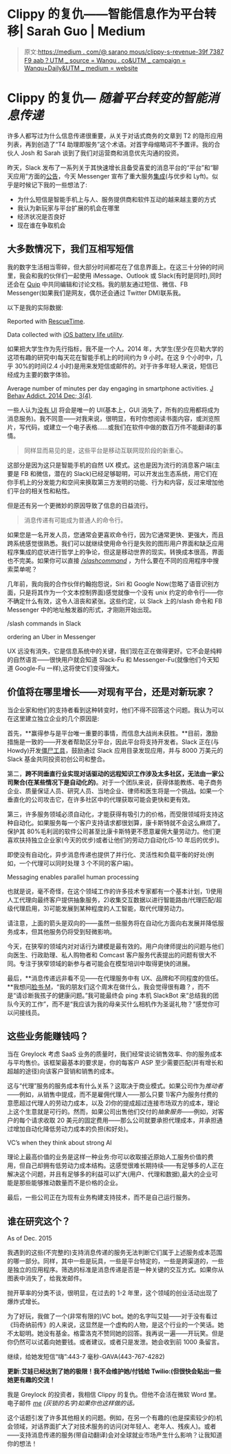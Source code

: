 # Clippy 的复仇——智能信息作为平台转移| Sarah Guo | Medium

> 原文:[https://medium . com/@ sarano mous/clippy-s-revenue-39f 7387 F9 aab？UTM _ source = Wanqu . co&UTM _ campaign = Wanqu+Daily&UTM _ medium = website](https://medium.com/@saranormous/clippy-s-revenge-39f7387f9aab?utm_source=wanqu.co&utm_campaign=Wanqu+Daily&utm_medium=website)



# Clippy 的复仇— *随着平台转变的智能消息传递*

许多人都写过为什么信息传递很重要，从关于对话式商务的文章到 T2 的隐形应用列表，再到创造了“T4 助理即服务”这个术语。对首字母缩略词不予置评。我的合伙人 Josh 和 Sarah 谈到了我们对运营商和消息优先沟通的投资。

昨天，Slack 发布了一系列关于其快速增长且备受喜爱的消息平台的“平台”和“聊天应用”方面的[公告](http://slackhq.com/post/134878632730/launch-platform)，今天 Messenger 宣布了重大服务[集成](http://techcrunch.com/2015/12/16/facebook-messenger-transportation/)(与优步和 Lyft)。似乎是时候记下我的一些想法了:

*   为什么短信是智能手机上与人、服务提供商和软件互动的越来越主要的方式
*   我认为新玩家与平台扩展的机会在哪里
*   经济状况是否良好
*   现在谁在争取机会

## 大多数情况下，我们互相写短信

我的数字生活相当零碎，但大部分时间都花在了信息界面上。在这三十分钟的时间里，我会和我的伙伴们一起使用 iMessage、Outlook 或 Slack(有时是同时),同时还会在 [Quip](https://quip.com/) 中共同编辑和讨论文档。我的朋友通过短信、微信、FB Messenger(如果我们是网友，偶尔还会通过 Twitter DM)联系我。

以下是我的实际数据:



Reported with [RescueTime](https://www.rescuetime.com/).





Data collected with [iOS battery life utility](http://www.imore.com/how-see-whats-using-battery-life-your-iphone-or-ipad).



如果把大学生作为先行指标，我不是一个人。2014 年，大学生(至少在贝勒大学的这项有趣的研究中)每天花在智能手机上的时间约为 9 小时。在这 9 个小时中，几乎 30%的时间(2.4 小时)是用来发短信或邮件的。对于许多年轻人来说，短信已经成为主要的数字体验。



Average number of minutes per day engaging in smartphone activities. [J Behav Addict. 2014 Dec; 3(4)](http://www.ncbi.nlm.nih.gov/pmc/articles/PMC4291831/).



一些人认为[没有 UI](http://techcrunch.com/2015/11/11/no-ui-is-the-new-ui/) 将会是唯一的 UI(基本上，GUI 消失了，所有的应用都将成为消息服务)。我不同意——对我来说，很明显，有时你想阅读书面内容，或浏览照片，写代码，或建立一个电子表格……或我们在软件中做的数百万件不能翻译的事情。

> 同样显而易见的是，这些平台是移动互联网现阶段的新重心。

这部分是因为这只是智能手机的自然 UX 模式。这也是因为流行的消息客户端(主要是 FB 和微信，潜在的 Slack)已经足够聪明，可以开发出生态系统，用它们在你手机上的分发能力和空间来换取第三方发明的功能、行为和内容，反过来增加他们平台的相关性和粘性。



但是还有另一个更微妙的原因导致了信息的日益流行。

> 消息传递有可能成为普通人的命令行。

如果您是一名开发人员，您通常会更喜欢命令行，因为它通常更快、更强大，而且跨系统感觉很熟悉。我们可以就继续使用命令行是失败的图形用户界面和缺乏应用程序集成的症状进行哲学上的争论，但这是移动世界的现实。转换成本很高，界面也不完美。如果你可以直接 [*/slashcommand*](https://api.slack.com/slash-commands) ，为什么要在不同的应用程序中搜索菜单呢？

几年前，我向我的合作伙伴约翰抱怨说，Siri 和 Google Now(忽略了语音识别方面，只是将其作为一个文本控制界面)感觉就像一个没有 unix 约定的命令行——你不确定什么有效，这令人沮丧和紧张。这些约定，以 Slack 上的/slash 命令和 FB Messenger 中的地址触发器的形式，才刚刚开始出现。



/slash commands in Slack





ordering an Uber in Messenger



UX 远没有消失，它是信息系统中的关键，我们现在正在做得更好。它不会是纯粹的自然语言——很快用户就会知道 Slack-Fu 和 Messenger-Fu(就像他们今天知道 Google-Fu 一样),这将使它们变得强大。

## 价值将在哪里增长——对现有平台，还是对新玩家？

当企业家和他们的支持者看到这种转变时，他们不得不回答这个问题。我认为可以在这里建立独立企业的几个原因是:

首先，**赢得参与是平台唯一重要的事情，而信息大战尚未获胜。**目前，激励措施是一致的——开发者帮助区分平台，因此平台将支持开发者。Slack 正在(与 Howdy)开发[僵尸工具](http://howdy.ai/botkit/)，鼓励通过 Slack 应用目录发现应用，并与 8000 万美元的 Slack 基金共同投资初创公司和整合。

第二，**跨不同垂直行业实现对话驱动的远程知识工作涉及太多社区，无法由一家公司聚合(在某些情况下是自动化的)**。对于一个团队来说，获得体能教练、电子商务企业、质量保证人员、研究人员、当地企业、律师和医生将是一个挑战。如果一个垂直化的公司攻击它，在许多社区中的代理获取可能会更快和更有效。

第三，许多服务领域必须自动化，才能获得有吸引力的价格，而受限领域将支持这种自动化。如果服务每一个客户支持请求都很划算，康卡斯特就不会这么麻烦了。保护其 80%毛利润的软件公司甚至比康卡斯特更不愿意雇佣大量劳动力。他们更喜欢扶持独立企业家(今天的优步)或者让他们的劳动力自动化(5-10 年后的优步)。

即使没有自动化，异步消息传递也提供了并行化、灵活性和负载平衡的好处(例如，一个代理可以同时处理 3 个不同的客户端)。



Messaging enables parallel human processing



也就是说，毫不奇怪，在这个领域工作的许多技术专家都有一个基本计划，1)使用人工代理向最终客户提供抽象服务，2)收集交互数据以进行智能路由/代理匹配/超级代理启用，3)可能发展到某种程度的人工智能，取代代理劳动力。



请注意，上面的箭头是双向的——虽然一些服务将在自动化方面向右发展并降低服务成本，但其他服务仍将受到轻微影响。

今天，在狭窄的领域内对对话行为建模是最有效的。用户向律师提出的问题与他们向医生、行政助理、私人购物者和 Comcast 客户服务代表提出的问题有很大不同。专注于狭窄领域的新参与者可能会在模型培训中取得更快的进展。

最后，**消息传递远非看不见——在代理服务中有 UX、品牌和不同程度的信任。**我想问[脸书·M](http://www.wired.com/2015/08/facebook-launches-m-new-kind-virtual-assistant/)，“我的朋友们这个周末在做什么，我会觉得很有趣？，而不是“请诊断我孩子的健康问题。”我可能最终会 ping 本机 SlackBot 来“总结我的团队今天的工作”，而不是“我应该为我的母亲买什么相机作为圣诞礼物？”感觉你可以问接线员。

## 这些业务能赚钱吗？

当在 Greylock 考虑 SaaS 业务的质量时，我们经常谈论销售效率、你的服务成本与平均售价。该框架最基本的要求是，你的每客户 ASP 至少需要匹配(并有增长和超越的途径)向该客户营销和销售的成本。

这与“代理”服务的服务成本有什么关系？这取决于商业模式。如果公司作为*推动者*——例如，从销售中提成，而不是雇佣代理人——那么只要 1)客户为服务付费的意愿超过代理人的劳动力成本，以及 2)你的提成超过连接市场双方的成本，理论上这个生意就是可行的。然而，如果公司出售他们交付的*抽象服务*——例如，对客户的每个请求收取 20 美元的固定费用——那么公司就要承担代理成本，并承担通过增加自动化降低劳动力成本的负担(和好处)。



VC’s when they think about strong AI



理论上最高价值的业务是这样一种业务:你可以收取接近原始人工服务价值的费用，但自己却拥有低劳动力成本结构。这感觉很难长期持续——有足够多的人正在解决这个问题，并且有足够多的利益可以扩大(用户、代理和数据),最大的企业可能是那些能够推动数量而不是价格的企业。

最后，一些公司正在为现有业务构建支持技术，而不是自己运行服务。

## 谁在研究这个？



As of Dec. 2015



我遇到的这些(不完整的)支持消息传递的服务无法判断它们属于上述服务成本范围的哪一部分。同样，其中一些是玩具，一些是平台特定的，一些是跨渠道的，一些是独立的应用程序。筛选的标准是消息传递是否是一种关键的交互方式。如果你从图表中消失了，给我发邮件。



抛开草率的分类不谈，很明显，在过去的 1-2 年里，这个领域的创业活动出现了爆炸式增长。

为了好玩，我做了一个(非常有限的)VC bot。她的名字叫艾娃——对于没有看过《玛奇纳前传》的人来说，这显然是一个虚构的人物，是这个行业的一个笑话。她不太聪明。她没有基金。格雷洛克不赞同她的回答。我再说一遍——开玩笑。但是你仍然可以试着向她要钱。或者建议。或者只是发泄。她会收到前 1000 条留言。

继续，给她发短信“嗨”:443-7 毫秒-GAVA(443-767-4282)

**更新:艾娃已经达到了她的极限！我不会维护她/付钱给 Twilio:(但很快会贴出一些她更有趣的交流！**

我是 Greylock 的投资者，我相信 Clippy 的复仇。但他不会活在微软 Word 里。电子邮件 [*me*](http://sarahguo.com/) *(灰锁的名字)如果你也这样做的话。*

这个话题引发了许多其他相关的问题。例如，在另一个有趣的(也是探索较少的)机会领域，对话界面扩大了对技术服务的访问(对年轻人、老年人、残疾人)。或者——支持消息传递的服务(带自动翻译)会对全球就业市场产生什么影响？让我知道你的想法！







